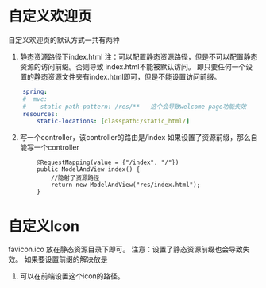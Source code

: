 # 自定义欢迎页
自定义欢迎页的默认方式一共有两种
1. 静态资源路径下index.html
注：可以配置静态资源路径，但是不可以配置静态资源的访问前缀。否则导致 index.html不能被默认访问。
即只要任何一个设置的静态资源文件夹有index.html即可，但是不能设置访问前缀。
```yaml
    spring:
    #  mvc:
    #    static-path-pattern: /res/**   这个会导致welcome page功能失效
    resources:
        static-locations: [classpath:/static_html/]
```
2. 写一个controller，该controller的路由是/index
如果设置了资源前缀，那么自能写一个controller
```text
        @RequestMapping(value = {"/index", "/"})
        public ModelAndView index() {
            //隐射了资源路径
            return new ModelAndView("res/index.html");
        }
```

# 自定义Icon
favicon.ico 放在静态资源目录下即可。
注意：设置了静态资源前缀也会导致失效。
如果要设置前缀的解决放是
1. 可以在前端设置这个icon的路径。
